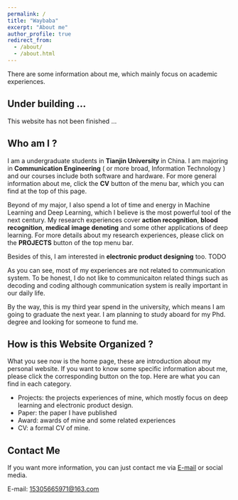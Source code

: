 ```yaml
---
permalink: /
title: "Waybaba"
excerpt: "About me"
author_profile: true
redirect_from: 
  - /about/
  - /about.html
---
```




There are some information about me, which mainly focus on academic experiences.

## Under building ...

This website has not been finished …

## Who am I ?

I am a undergraduate students in **Tianjin University** in China. I am majoring in **Communication Engineering** ( or more broad, Information Technology ) and our courses include both software and hardware. For more general information about me, click the **CV** button of the menu bar, which you can find at the top of this page.

Beyond of my major, I also spend a lot of time and energy in Machine Learning and Deep Learning, which I believe is the most powerful tool of the next century. My research experiences cover **action recognition**, **blood recognition**, **medical** **image denoting** and some other applications of deep learning. For more details about my research experiences, please click on the **PROJECTS** button of the top menu bar.

Besides of this, I am interested in **electronic product designing** too.  TODO

As you can see, most of my experiences are not related to communication system. To be honest, I do not like to communicaiton related things such as decoding and coding although communication system is really important in our daily life.

By the way, this is my third year spend in the university, which means I am going to graduate the next year. I am planning to study aboard for my Phd. degree and looking for someone to fund me. 

## How is this Website Organized ?

What you see now is the home page, these are introduction about my personal website. If you want to know some specific information about me, please click the corresponding button on the top. Here are what you can find in each category.

- Projects: the projects experiences of mine, which mostly focus on deep learning and electronic product design. 
- Paper: the paper I have published
- Award: awards of mine and some related experiences
- CV: a formal CV of mine.

## Contact Me

If you want more information, you can just contact me via [E-mail](15305665971@163.com) or social media.

E-mail: 15305665971@163.com


